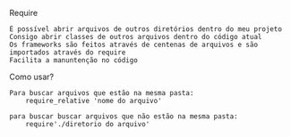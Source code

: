 
Require

    É possível abrir arquivos de outros diretórios dentro do meu projeto
    Consigo abrir classes de outros arquivos dentro do código atual
    Os frameworks são feitos através de centenas de arquivos e são importados através do require
    Facilita a manuntenção no código


Como usar?

    Para buscar arquivos que estão na mesma pasta:
        require_relative 'nome do arquivo'
    
    para buscar buscar arquivos que não estão na mesma pasta: 
        require'./diretorio do arquivo'